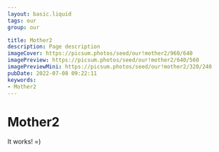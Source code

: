 ```yaml
---
layout: basic.liquid
tags: our
group: our

title: Mother2
description: Page description
imageCover: https://picsum.photos/seed/our!mother2/960/640
imagePreview: https://picsum.photos/seed/our!mother2/640/560
imagePreviewMini: https://picsum.photos/seed/our!mother2/320/240
pubDate: 2022-07-08 09:22:11
keywords:
- Mother2
---
```


# Mother2

It works! =)
